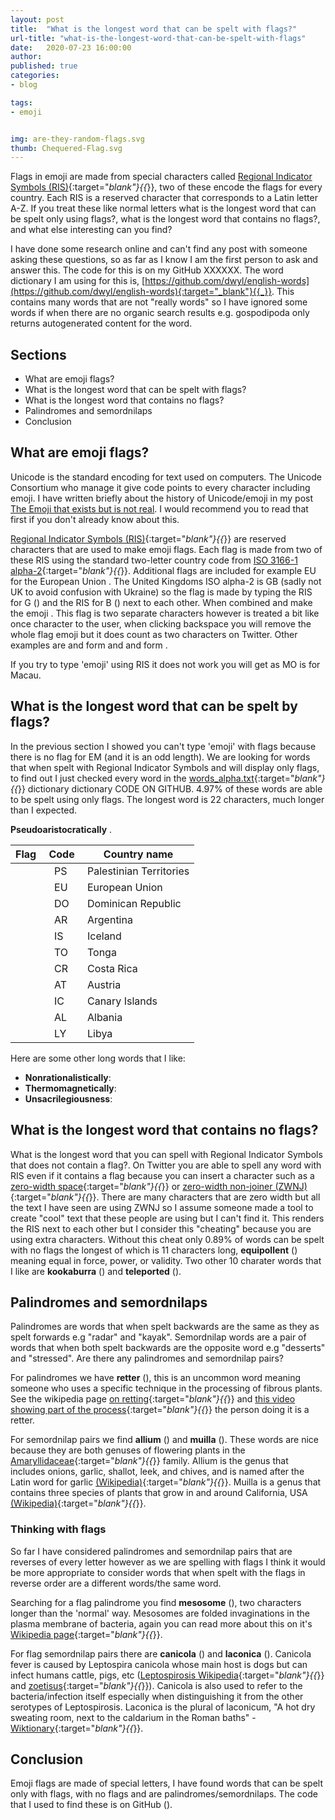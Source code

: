 ```yaml
---
layout: post
title:  "What is the longest word that can be spelt with flags?"
url-title: "what-is-the-longest-word-that-can-be-spelt-with-flags"
date:   2020-07-23 16:00:00
author:
published: true
categories:
- blog

tags:
- emoji


img: are-they-random-flags.svg
thumb: Chequered-Flag.svg
---
```


Flags in emoji are made from special characters called [Regional Indicator Symbols (RIS)](https://en.wikipedia.org/wiki/Regional_Indicator_Symbol){:target="_blank"}{{_}}, two of these encode the flags for every country. Each RIS is a reserved character that corresponds to a Latin letter A-Z. If you treat these like normal letters what is the longest word that can be spelt only using flags?, what is the longest word that contains no flags?, and what else interesting can you find?

<!--more-->

I have done some research online and can't find any post with someone asking these questions, so as far as I know I am the first person to ask and answer this. The code for this is on my GitHub XXXXXX. The word dictionary I am using for this is, [https://github.com/dwyl/english-words](https://github.com/dwyl/english-words){:target="_blank"}{{_}}. This contains many words that are not "really words" so I have ignored some words if when there are no organic search results e.g. gospodipoda only returns autogenerated content for the word.

## Sections

 * What are emoji flags?
 * What is the longest word that can be spelt with flags?
 * What is the longest word that contains no flags?
 * Palindromes and semordnilaps
 * Conclusion

## What are emoji flags?
Unicode is the standard encoding for text used on computers. The Unicode Consortium who manage it give code points to every character including emoji. I have written briefly about the history of Unicode/emoji in my post [The Emoji that exists but is not real](/blog/the-emoji-that-exists-but-is-not-real). I would recommend you to read that first if you don't already know about this.

[Regional Indicator Symbols (RIS)](https://en.wikipedia.org/wiki/Regional_Indicator_Symbol){:target="_blank"}{{_}} are reserved characters that are used to make emoji flags. Each flag is made from two of these RIS using the standard two-letter country code from [ISO 3166-1 alpha-2](https://en.wikipedia.org/wiki/ISO_3166-1_alpha-2){:target="_blank"}{{_}}. Additional flags are included for example EU for the European Union <i class="twa twa-flag-european-union"></i>. The United Kingdoms ISO alpha-2 is GB (sadly not UK to avoid confusion with Ukraine) so the flag is made by typing the RIS for G (<i class="twa twa-regional-indicator-symbol-letter-g"></i>) and the RIS for B (<i class="twa twa-regional-indicator-symbol-letter-b"></i>) next to each other. When combined <i class="twa twa-regional-indicator-symbol-letter-g"></i> and <i class="twa twa-regional-indicator-symbol-letter-b"></i> make the emoji <i class="twa twa-flag-united-kingdom"></i>. This flag is two separate characters however is treated a bit like once character to the user, when clicking backspace you will remove the whole flag emoji but it does count as two characters on Twitter. Other examples are <i class="twa twa-regional-indicator-symbol-letter-u"></i> and <i class="twa twa-regional-indicator-symbol-letter-s"></i> form <i class="twa twa-flag-united-states"></i> and <i class="twa twa-regional-indicator-symbol-letter-n"></i> and <i class="twa twa-regional-indicator-symbol-letter-l"></i> form <i class="twa twa-flag-netherlands"></i>.

If you try to type 'emoji' using RIS it does not work you will get <i class="twa twa-regional-indicator-symbol-letter-e"></i><i class="twa twa-flag-macao-sar-china"></i><i class="twa twa-regional-indicator-symbol-letter-j"></i><i class="twa twa-regional-indicator-symbol-letter-i"></i> as MO is for Macau. 

## What is the longest word that can be spelt by flags?
In the previous section I showed you can't type 'emoji' with flags because there is no flag for EM (and it is an odd length). We are looking for words that when spelt with Regional Indicator Symbols and will display only flags, to find out I just checked every word in the [words_alpha.txt](https://github.com/dwyl/english-words){:target="_blank"}{{_}} dictionary dictionary CODE ON GITHUB. 4.97% of these words are able to be spelt using only flags. The longest word is 22 characters, much longer than I expected.

**Pseudoaristocratically** <i class="twa twa-flag-palestinian-territories" title="Do you like my fa-coq icon?"></i><i class="twa twa-flag-european-union"></i><i class="twa twa-flag-dominican-republic"></i><i class="twa twa-flag-argentina"></i><i class="twa twa-flag-iceland"></i><i class="twa twa-flag-tonga"></i><i class="twa twa-flag-costa-rica"></i><i class="twa twa-flag-austria"></i><i class="twa twa-flag-canary-islands"></i><i class="twa twa-flag-albania"></i><i class="twa twa-flag-libya"></i>.

| Flag |&nbsp;Code&nbsp;| Country name |
|------|----------------|--------------|
|&nbsp;<i class="twa twa-flag-palestinian-territories"></i>|&nbsp;&nbsp; PS|Palestinian Territories|
|&nbsp;<i class="twa twa-flag-european-union"></i>|&nbsp;&nbsp; EU|European Union|
|&nbsp;<i class="twa twa-flag-dominican-republic"></i>|&nbsp;&nbsp; DO|Dominican Republic|
|&nbsp;<i class="twa twa-flag-argentina"></i>|&nbsp;&nbsp; AR|Argentina|
|&nbsp;<i class="twa twa-flag-iceland"></i>|&nbsp;&nbsp; IS|Iceland|
|&nbsp;<i class="twa twa-flag-tonga"></i>|&nbsp;&nbsp; TO|Tonga|
|&nbsp;<i class="twa twa-flag-costa-rica"></i>|&nbsp;&nbsp; CR|Costa Rica|
|&nbsp;<i class="twa twa-flag-austria"></i>|&nbsp;&nbsp; AT|Austria|
|&nbsp;<i class="twa twa-flag-canary-islands"></i>|&nbsp;&nbsp; IC|Canary Islands|
|&nbsp;<i class="twa twa-flag-albania"></i>|&nbsp;&nbsp; AL|Albania|
|&nbsp;<i class="twa twa-flag-libya"></i>|&nbsp;&nbsp; LY|Libya|

Here are some other long words that I like:

* **Nonrationalistically**: <i class="twa twa-flag-norway"></i><i class="twa twa-flag-nauru"></i><i class="twa twa-flag-austria"></i><i class="twa twa-flag-british-indian-ocean-territory"></i><i class="twa twa-flag-namibia"></i><i class="twa twa-flag-liechtenstein"></i><i class="twa twa-flag-s-o-tom-pr-ncipe"></i><i class="twa twa-flag-canary-islands"></i><i class="twa twa-flag-albania"></i><i class="twa twa-flag-libya"></i>
* **Thermomagnetically**: <i class="twa twa-flag-thailand"></i><i class="twa twa-flag-eritrea"></i><i class="twa twa-flag-macao-sar-china"></i><i class="twa twa-flag-morocco"></i><i class="twa twa-flag-guinea"></i><i class="twa twa-flag-ethiopia"></i><i class="twa twa-flag-canary-islands"></i><i class="twa twa-flag-albania"></i><i class="twa twa-flag-libya"></i>
* **Unsacrilegiousness**: <i class="twa twa-flag-united-nations"></i><i class="twa twa-flag-saudi-arabia"></i><i class="twa twa-flag-costa-rica"></i><i class="twa twa-flag-israel"></i><i class="twa twa-flag-egypt"></i><i class="twa twa-flag-british-indian-ocean-territory"></i><i class="twa twa-flag-united-states"></i><i class="twa twa-flag-niger"></i><i class="twa twa-flag-south-sudan"></i>

## What is the longest word that contains no flags?
What is the longest word that you can spell with Regional Indicator Symbols that does not contain a flag?. On Twitter you are able to spell any word with RIS even if it contains a flag because you can insert a character such as a [zero-width space](https://en.wikipedia.org/wiki/Zero-width_space){:target="_blank"}{{_}} or [zero-width non-joiner (ZWNJ)](https://en.wikipedia.org/wiki/Zero-width_non-joiner){:target="_blank"}{{_}}. There are many characters that are zero width but all the text I have seen are using ZWNJ so I assume someone made a tool to create "cool" text that these people are using but I can't find it. This renders the RIS next to each other but I consider this "cheating" because you are using extra characters. Without this cheat only 0.89% of words can be spelt with no flags the longest of which is 11 characters long, **equipollent** (<nobr><i class="twa twa-regional-indicator-symbol-letter-e"></i><i class="twa twa-regional-indicator-symbol-letter-q"></i><i class="twa twa-regional-indicator-symbol-letter-u"></i><i class="twa twa-regional-indicator-symbol-letter-i"></i><i class="twa twa-regional-indicator-symbol-letter-p"></i><i class="twa twa-regional-indicator-symbol-letter-o"></i><i class="twa twa-regional-indicator-symbol-letter-l"></i><i class="twa twa-regional-indicator-symbol-letter-l"></i><i class="twa twa-regional-indicator-symbol-letter-e"></i><i class="twa twa-regional-indicator-symbol-letter-n"></i><i class="twa twa-regional-indicator-symbol-letter-t"></i></nobr>) meaning equal in force, power, or validity. Two other 10 charater words that I like are **kookaburra** (<nobr><i class="twa twa-regional-indicator-symbol-letter-k"></i><i class="twa twa-regional-indicator-symbol-letter-o"></i><i class="twa twa-regional-indicator-symbol-letter-o"></i><i class="twa twa-regional-indicator-symbol-letter-k"></i><i class="twa twa-regional-indicator-symbol-letter-a"></i><i class="twa twa-regional-indicator-symbol-letter-b"></i><i class="twa twa-regional-indicator-symbol-letter-u"></i><i class="twa twa-regional-indicator-symbol-letter-r"></i><i class="twa twa-regional-indicator-symbol-letter-r"></i><i class="twa twa-regional-indicator-symbol-letter-a"></i></nobr>) and **teleported** (<nobr><i class="twa twa-regional-indicator-symbol-letter-t"></i><i class="twa twa-regional-indicator-symbol-letter-e"></i><i class="twa twa-regional-indicator-symbol-letter-l"></i><i class="twa twa-regional-indicator-symbol-letter-e"></i><i class="twa twa-regional-indicator-symbol-letter-p"></i><i class="twa twa-regional-indicator-symbol-letter-o"></i><i class="twa twa-regional-indicator-symbol-letter-r"></i><i class="twa twa-regional-indicator-symbol-letter-t"></i><i class="twa twa-regional-indicator-symbol-letter-e"></i><i class="twa twa-regional-indicator-symbol-letter-d"></i></nobr>).


## Palindromes and semordnilaps
Palindromes are words that when spelt backwards are the same as they as spelt forwards e.g "radar" and "kayak". Semordnilap words are a pair of words that when both spelt backwards are the opposite word e.g "desserts" and "stressed". Are there any palindromes and semordnilap pairs?

For palindromes we have **retter** (<i class="twa twa-flag-r-union"></i><i class="twa twa-flag-trinidad-tobago"></i><i class="twa twa-flag-eritrea"></i>), this is an uncommon word meaning someone who uses a specific technique in the processing of fibrous plants. See the wikipedia page [on retting](https://en.wikipedia.org/wiki/Retting){:target="_blank"}{{_}} and [this video showing part of the process](https://www.youtube.com/watch?v=sNlILhEjbNw){:target="_blank"}{{_}} the person doing it is a retter.

For semordnilap pairs we find **allium** (<i class="twa twa-flag-albania"></i><i class="twa twa-flag-liechtenstein"></i><i class="twa twa-flag-u-s-outlying-islands"></i>) and **muilla** (<i class="twa twa-flag-mauritius"></i><i class="twa twa-flag-israel"></i><i class="twa twa-flag-laos"></i>). These words are nice because they are both genuses of flowering plants in the [Amaryllidaceae](https://en.wikipedia.org/wiki/Amaryllidaceae){:target="_blank"}{{_}} family. Allium is the genus that includes onions, garlic, shallot, leek, and chives, and is named after the Latin word for garlic [(Wikipedia)](https://en.wikipedia.org/wiki/Allium){:target="_blank"}{{_}}. Muilla is a genus that contains three species of plants that grow in and around California, USA [(Wikipedia)](https://en.wikipedia.org/wiki/Muilla){:target="_blank"}{{_}}.

### Thinking with flags
So far I have considered palindromes and semordnilap pairs that are reverses of every letter however as we are spelling with flags I think it would be more appropriate to consider words that when spelt with the flags in reverse order are a different words/the same word.

Searching for a flag palindrome you find **mesosome** (<i class="twa twa-flag-montenegro"></i><i class="twa twa-flag-somalia"></i><i class="twa twa-flag-somalia"></i><i class="twa twa-flag-montenegro"></i>), two characters longer than the 'normal' way. Mesosomes are folded invaginations in the plasma membrane of bacteria, again you can read more about this on it's [Wikipedia page](https://en.wikipedia.org/wiki/Mesosome){:target="_blank"}{{_}}.

For flag semordnilap pairs there are **canicola** (<i class="twa twa-flag-canada"></i><i class="twa twa-flag-nicaragua"></i><i class="twa twa-flag-colombia"></i><i class="twa twa-flag-laos"></i>) and **laconica** (<i class="twa twa-flag-laos"></i><i class="twa twa-flag-colombia"></i><i class="twa twa-flag-nicaragua"></i><i class="twa twa-flag-canada"></i>). Canicola 
fever is caused by Leptospira canicola whose main host is dogs but can infect humans cattle, pigs, etc ([Leptospirosis Wikipedia](https://en.wikipedia.org/wiki/Leptospirosis){:target="_blank"}{{_}} and [zoetisus](https://www.zoetisus.com/conditions/beef/leptospira-canicola.aspx){:target="_blank"}{{_}}). Canicola is also used to refer to the bacteria/infection itself especially when distinguishing it from the other serotypes of Leptospirosis. Laconica is the plural of laconicum, "A hot dry sweating room, next to the caldarium in the Roman baths" - [Wiktionary](https://en.wiktionary.org/wiki/laconicum#English){:target="_blank"}{{_}}.

## Conclusion

Emoji flags are made of special letters, I have found words that can be spelt only with flags, with no flags and are palindromes/semordnilaps. The code that I used to find these is on GitHub ().